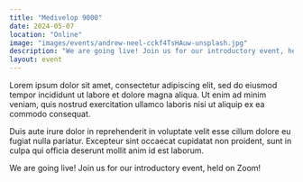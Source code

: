 ```yaml
---
title: "Medivelop 9000"
date: 2024-05-07
location: "Online"
image: "images/events/andrew-neel-cckf4TsHAuw-unsplash.jpg"
description: "We are going live! Join us for our introductory event, held on Zoom! Join us for our launch event!"
layout: event
---
```


Lorem ipsum dolor sit amet, consectetur adipiscing elit, sed do eiusmod tempor incididunt ut labore et dolore magna aliqua. Ut enim ad minim veniam, quis nostrud exercitation ullamco laboris nisi ut aliquip ex ea commodo consequat.

Duis aute irure dolor in reprehenderit in voluptate velit esse cillum dolore eu fugiat nulla pariatur. Excepteur sint occaecat cupidatat non proident, sunt in culpa qui officia deserunt mollit anim id est laborum.


We are going live! Join us for our introductory event, held on Zoom!